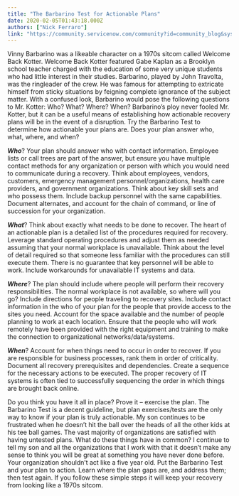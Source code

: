 ```yaml
---
title: "The Barbarino Test for Actionable Plans"
date: 2020-02-05T01:43:18.000Z
authors: ["Nick Ferraro"]
link: "https://community.servicenow.com/community?id=community_blog&sys_id=c5b63205db3a4c581cd8a345ca9619fc"
---
```

<p>Vinny Barbarino was a likeable character on a 1970s sitcom called Welcome Back Kotter. Welcome Back Kotter featured Gabe Kaplan as a Brooklyn school teacher charged with the education of some very unique students who had little interest in their studies. Barbarino, played by John Travolta, was the ringleader of the crew. He was famous for attempting to extricate himself from sticky situations by feigning complete ignorance of the subject matter. With a confused look, Barbarino would pose the following questions to Mr. Kotter: Who? What? Where? When? Barbarino’s ploy never fooled Mr. Kotter, but it can be a useful means of establishing how actionable recovery plans will be in the event of a disruption. Try the Barbarino Test to determine how actionable your plans are. Does your plan answer who, what, where, and when?</p>
<p><em><strong>Who</strong></em>? Your plan should answer who with contact information. Employee lists or call trees are part of the answer, but ensure you have multiple contact methods for any organization or person with which you would need to communicate during a recovery. Think about employees, vendors, customers, emergency management personnel/organizations, health care providers, and government organizations. Think about key skill sets and who possess them. Include backup personnel with the same capabilities. Document alternates, and account for the chain of command, or line of succession for your organization.</p>
<p><em><strong>What</strong></em>? Think about exactly what needs to be done to recover. The heart of an actionable plan is a detailed list of the procedures required for recovery. Leverage standard operating procedures and adjust them as needed assuming that your normal workplace is unavailable. Think about the level of detail required so that someone less familiar with the procedures can still execute them. There is no guarantee that key personnel will be able to work. Include workarounds for unavailable IT systems and data.</p>
<p><em><strong>Where</strong></em>? The plan should include where people will perform their recovery responsibilities. The normal workplace is not available, so where will you go? Include directions for people traveling to recovery sites. Include contact information in the who of your plan for the people that provide access to the sites you need. Account for the space available and the number of people planning to work at each location. Ensure that the people who will work remotely have been provided with the right equipment and training to make the connection to organizational networks/data/systems. </p>
<p><em><strong>When</strong></em>? Account for when things need to occur in order to recover. If you are responsible for business processes, rank them in order of criticality. Document all recovery prerequisites and dependencies. Create a sequence for the necessary actions to be executed. The proper recovery of IT systems is often tied to successfully sequencing the order in which things are brought back online. </p>
<p>Do you think you have it all in place? Prove it – exercise the plan. The Barbarino Test is a decent guideline, but plan exercises/tests are the only way to know if your plan is truly actionable. My son continues to be frustrated when he doesn’t hit the ball over the heads of all the other kids at his tee ball games. The vast majority of organizations are satisfied with having untested plans. What do these things have in common? I continue to tell my son and all the organizations that I work with that it doesn’t make any sense to think you will be great at something you have never done before. Your organization shouldn’t act like a five year old. Put the Barbarino Test and your plan to action. Learn where the plan gaps are, and address them; then test again. If you follow these simple steps it will keep your recovery from looking like a 1970s sitcom.</p>